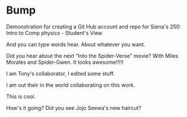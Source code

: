 # Bump
Demonstration for creating a Git Hub account and repo for Siena's 250: Intro to Comp physics - Student's View

And you can type words hear. About whatever you want.

Did you hear about the next "Into the Spider-Verse" movie? With Miles Morales
and Spider-Gwen. It looks awesome!!!!!

I am Tony's collaborator, I edited some stuff.

I am out their in the world collaborating on this work.

This is cool.

How's it going? Did you see Jojo Seewa's new haircut?
